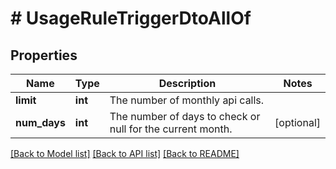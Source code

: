 # # UsageRuleTriggerDtoAllOf

## Properties

Name | Type | Description | Notes
------------ | ------------- | ------------- | -------------
**limit** | **int** | The number of monthly api calls. |
**num_days** | **int** | The number of days to check or null for the current month. | [optional]

[[Back to Model list]](../../README.md#models) [[Back to API list]](../../README.md#endpoints) [[Back to README]](../../README.md)
